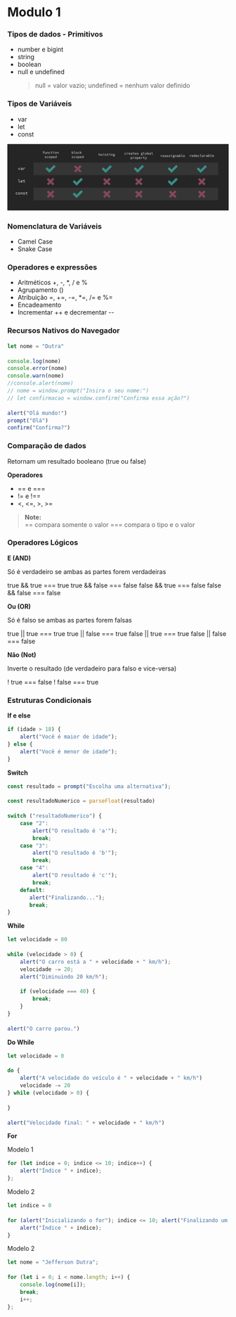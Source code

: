 # Modulo 1 

### Tipos de dados - Primitivos

-  number e bigint
-  string
-  boolean
-  null e undefined
   > null = valor vazio; 
   > undefined = nenhum valor definido


### Tipos de Variáveis

-  var
-  let
-  const

![Diferença de declaracao de variaveis](/img/difference-variable-declarations.png)


### Nomenclatura de Variáveis

- Camel Case
- Snake Case

### Operadores e expressões

- Aritméticos +, -, *, / e %
- Agrupamento ()
- Atribuição =, +=, -=, *=, /= e %=
- Encadeamento
- Incrementar ++ e decrementar --

### Recursos Nativos do Navegador

~~~javascript
let nome = "Dutra"

console.log(nome)
console.error(nome)
console.warn(nome)
//console.alert(nome)
// nome = window.prompt("Insira o seu nome:")
// let confirmacao = window.confirm("Confirma essa ação?")

alert("Olá mundo!")
prompt("Olá")
confirm("Confirma?")
~~~

### Comparação de dados

Retornam um resultado booleano (true ou false)

__Operadores__
- == e ===
- != e !==
- <, <=, >, >=

> __Note:__  
> == compara somente o valor
> === compara o tipo e o valor

### Operadores Lógicos

__E (AND)__

Só é verdadeiro se ambas as partes forem verdadeiras

true && true === true
true && false === false
false && true === false
false && false === false

__Ou (OR)__

Só é falso se ambas as partes forem falsas

true || true === true
true || false === true
false || true === true
false || false === false

__Não (Not)__

Inverte o resultado (de verdadeiro para falso e vice-versa)

! true === false
! false === true

### Estruturas Condicionais

__If e else__

~~~javascript
if (idade > 18) {
    alert("Você é maior de idade");
} else {
    alert("Você é menor de idade");
}
~~~

__Switch__

~~~javascript
const resultado = prompt("Escolha uma alternativa");

const resultadoNumerico = parseFloat(resultado)

switch ("resultadoNumerico") {
    case "2":
        alert("O resultado é 'a'");
        break;
    case "3":
        alert("O resultado é 'b'");
        break;
    case "4":
        alert("O resultado é 'c'");
        break;
    default:
       alert("Finalizando..."); 
       break;
}
~~~

__While__

~~~javascript
let velocidade = 80

while (velocidade > 0) {
    alert("O carro está a " + velocidade + " km/h");
    velocidade -= 20;
    alert("Diminuindo 20 km/h");

    if (velocidade === 40) {
        break;
    }
}

alert("O carro parou.")
~~~

__Do While__

~~~javascript
let velocidade = 0

do {
    alert("A velocidade do veículo é " + velocidade + " km/h")
    velocidade -= 20
} while (velocidade > 0) {

}

alert("Velocidade final: " + velocidade + " km/h")
~~~

__For__

Modelo 1
~~~javascript
for (let indice = 0; indice <= 10; indice++) {
    alert("Índice " + indice);
};
~~~

Modelo 2
~~~javascript
let indice = 0

for (alert("Inicializando o for"); indice <= 10; alert("Finalizando um bloco do for")) {
    alert("Índice " + indice);
}
~~~

Modelo 2
~~~javascript
let nome = "Jefferson Dutra";

for (let i = 0; i < nome.length; i++) {
    console.log(nome[i]);
    break;
    i++;
};
~~~